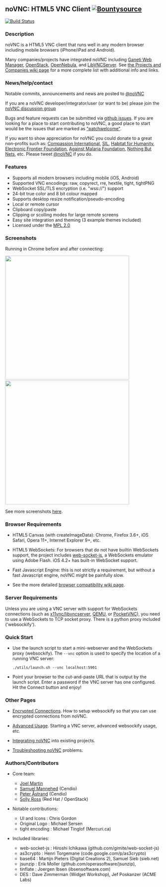 ## noVNC: HTML5 VNC Client [![Bountysource](https://www.bountysource.com/badge/tracker?tracker_id=51343)](https://www.bountysource.com/trackers/51343-novnc?utm_source=51343&utm_medium=shield&utm_campaign=TRACKER_BADGE)

[![Build Status](https://travis-ci.org/kanaka/noVNC.svg?branch=master)](https://travis-ci.org/kanaka/noVNC)

### Description

noVNC is a HTML5 VNC client that runs well in any modern browser
including mobile browsers (iPhone/iPad and Android).

Many companies/projects have integrated noVNC including [Ganeti Web
Manager](http://code.osuosl.org/projects/ganeti-webmgr),
[OpenStack](http://www.openstack.org),
[OpenNebula](http://opennebula.org/), and
[LibVNCServer](http://libvncserver.sourceforge.net). See [the Projects
and Companies wiki
page](https://github.com/kanaka/noVNC/wiki/ProjectsCompanies-using-noVNC)
for a more complete list with additional info and links.

### News/help/contact

Notable commits, announcements and news are posted to
<a href="http://www.twitter.com/noVNC">@noVNC</a>

If you are a noVNC developer/integrator/user (or want to be) please
join the <a
href="https://groups.google.com/forum/?fromgroups#!forum/novnc">noVNC
discussion group</a>

Bugs and feature requests can be submitted via [github
issues](https://github.com/kanaka/noVNC/issues). If you are looking
for a place to start contributing to noVNC, a good place to start
would be the issues that are marked as
["patchwelcome"](https://github.com/kanaka/noVNC/issues?labels=patchwelcome).

If you want to show appreciation for noVNC you could donate to a great
non-profits such as: [Compassion
International](http://www.compassion.com/), [SIL](http://www.sil.org),
[Habitat for Humanity](http://www.habitat.org), [Electronic Frontier
Foundation](https://www.eff.org/), [Against Malaria
Foundation](http://www.againstmalaria.com/), [Nothing But
Nets](http://www.nothingbutnets.net/), etc. Please tweet <a
href="http://www.twitter.com/noVNC">@noVNC</a> if you do.


### Features

* Supports all modern browsers including mobile (iOS, Android)
* Supported VNC encodings: raw, copyrect, rre, hextile, tight, tightPNG
* WebSocket SSL/TLS encryption (i.e. "wss://") support
* 24-bit true color and 8 bit colour mapped
* Supports desktop resize notification/pseudo-encoding
* Local or remote cursor
* Clipboard copy/paste
* Clipping or scolling modes for large remote screens
* Easy site integration and theming (3 example themes included)
* Licensed under the [MPL 2.0](http://www.mozilla.org/MPL/2.0/)

### Screenshots

Running in Chrome before and after connecting:

<img src="http://kanaka.github.com/noVNC/img/noVNC-5.png" width=400>&nbsp;<img src="http://kanaka.github.com/noVNC/img/noVNC-7.jpg" width=400>

See more screenshots <a href="http://kanaka.github.com/noVNC/screenshots.html">here</a>.


### Browser Requirements

* HTML5 Canvas (with createImageData): Chrome, Firefox 3.6+, iOS
  Safari, Opera 11+, Internet Explorer 9+, etc.

* HTML5 WebSockets: For browsers that do not have builtin
  WebSockets support, the project includes
  <a href="http://github.com/gimite/web-socket-js">web-socket-js</a>,
  a WebSockets emulator using Adobe Flash. iOS 4.2+ has built-in
  WebSocket support.

* Fast Javascript Engine: this is not strictly a requirement, but
  without a fast Javascript engine, noVNC might be painfully slow.

* See the more detailed [browser compatibility wiki page](https://github.com/kanaka/noVNC/wiki/Browser-support).


### Server Requirements

Unless you are using a VNC server with support for WebSockets
connections (such as
[x11vnc/libvncserver](http://libvncserver.sourceforge.net/),
[QEMU](http://www.qemu.org/), or
[PocketVNC](http://www.pocketvnc.com/blog/?page_id=866)), you need to
use a WebSockets to TCP socket proxy. There is a python proxy included
('websockify').


### Quick Start

* Use the launch script to start a mini-webserver and the WebSockets
  proxy (websockify). The `--vnc` option is used to specify the location of
  a running VNC server:

    `./utils/launch.sh --vnc localhost:5901`

* Point your browser to the cut-and-paste URL that is output by the
  launch script. Enter a password if the VNC server has one
  configured. Hit the Connect button and enjoy!


### Other Pages

* [Encrypted Connections](https://github.com/kanaka/websockify/wiki/Encrypted-Connections). How to setup websockify so that you can use encrypted connections from noVNC.

* [Advanced Usage](https://github.com/kanaka/noVNC/wiki/Advanced-usage). Starting a VNC server, advanced websockify usage, etc.

* [Integrating noVNC](https://github.com/kanaka/noVNC/wiki/Integration) into existing projects.

* [Troubleshooting noVNC](https://github.com/kanaka/noVNC/wiki/Troubleshooting) problems.


### Authors/Contributors

* Core team:
    * [Joel Martin](https://github.com/kanaka)
    * [Samuel Mannehed](https://github.com/samhed) (Cendio)
    * [Peter Åstrand](https://github.com/astrand) (Cendio)
    * [Solly Ross](https://github.com/DirectXMan12) (Red Hat / OpenStack)

* Notable contributions:
    * UI and Icons : Chris Gordon
    * Original Logo : Michael Sersen
    * tight encoding : Michael Tinglof (Mercuri.ca)

* Included libraries:
    * web-socket-js : Hiroshi Ichikawa (github.com/gimite/web-socket-js)
    * as3crypto : Henri Torgemane (code.google.com/p/as3crypto)
    * base64 : Martijn Pieters (Digital Creations 2), Samuel Sieb (sieb.net)
    * jsunzip : Erik Moller (github.com/operasoftware/jsunzip),
    * tinflate : Joergen Ibsen (ibsensoftware.com)
    * DES : Dave Zimmerman (Widget Workshop), Jef Poskanzer (ACME Labs)
